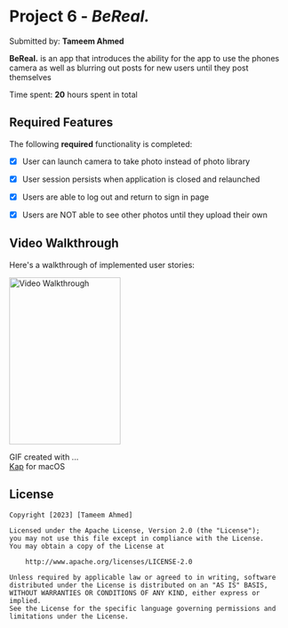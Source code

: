 # Project 6 - *BeReal.*

Submitted by: **Tameem Ahmed**

**BeReal.** is an app that introduces the ability for the app to use the phones camera as well as blurring out posts for new users until they post themselves

Time spent: **20** hours spent in total

## Required Features

The following **required** functionality is completed:

- [x] User can launch camera to take photo instead of photo library
- [x] User session persists when application is closed and relaunched
- [x] Users are able to log out and return to sign in page
- [x] Users are NOT able to see other photos until they upload their own	
 

## Video Walkthrough

Here's a walkthrough of implemented user stories:

<img src='RPReplay_Final1680736077 (1).gif' title='Video Walkthrough' width='200' height='300' alt='Video Walkthrough' />


GIF created with ...  
[Kap](https://getkap.co/) for macOS

## License

    Copyright [2023] [Tameem Ahmed]

    Licensed under the Apache License, Version 2.0 (the "License");
    you may not use this file except in compliance with the License.
    You may obtain a copy of the License at

        http://www.apache.org/licenses/LICENSE-2.0

    Unless required by applicable law or agreed to in writing, software
    distributed under the License is distributed on an "AS IS" BASIS,
    WITHOUT WARRANTIES OR CONDITIONS OF ANY KIND, either express or implied.
    See the License for the specific language governing permissions and
    limitations under the License.
